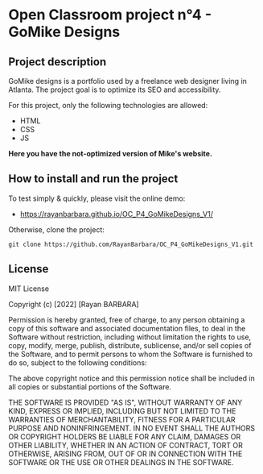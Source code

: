 # Open Classroom project n°4 - GoMike Designs

## Project description
GoMike designs is a portfolio used by a freelance web designer living in Atlanta. The project goal is to optimize its SEO and accessibility.

For this project, only the following technologies are allowed:

- HTML
- CSS
- JS

__Here you have the not-optimized version of Mike's website.__

## How to install and run the project

To test simply & quickly, please visit the online demo: 
- https://rayanbarbara.github.io/OC_P4_GoMikeDesigns_V1/

Otherwise, clone the project:
```terminal
git clone https://github.com/RayanBarbara/OC_P4_GoMikeDesigns_V1.git
```

## License

MIT License

Copyright (c) [2022] [Rayan BARBARA]

Permission is hereby granted, free of charge, to any person obtaining a copy
of this software and associated documentation files, to deal
in the Software without restriction, including without limitation the rights
to use, copy, modify, merge, publish, distribute, sublicense, and/or sell
copies of the Software, and to permit persons to whom the Software is
furnished to do so, subject to the following conditions:

The above copyright notice and this permission notice shall be included in all
copies or substantial portions of the Software.

THE SOFTWARE IS PROVIDED "AS IS", WITHOUT WARRANTY OF ANY KIND, EXPRESS OR
IMPLIED, INCLUDING BUT NOT LIMITED TO THE WARRANTIES OF MERCHANTABILITY,
FITNESS FOR A PARTICULAR PURPOSE AND NONINFRINGEMENT. IN NO EVENT SHALL THE
AUTHORS OR COPYRIGHT HOLDERS BE LIABLE FOR ANY CLAIM, DAMAGES OR OTHER
LIABILITY, WHETHER IN AN ACTION OF CONTRACT, TORT OR OTHERWISE, ARISING FROM,
OUT OF OR IN CONNECTION WITH THE SOFTWARE OR THE USE OR OTHER DEALINGS IN THE
SOFTWARE.
